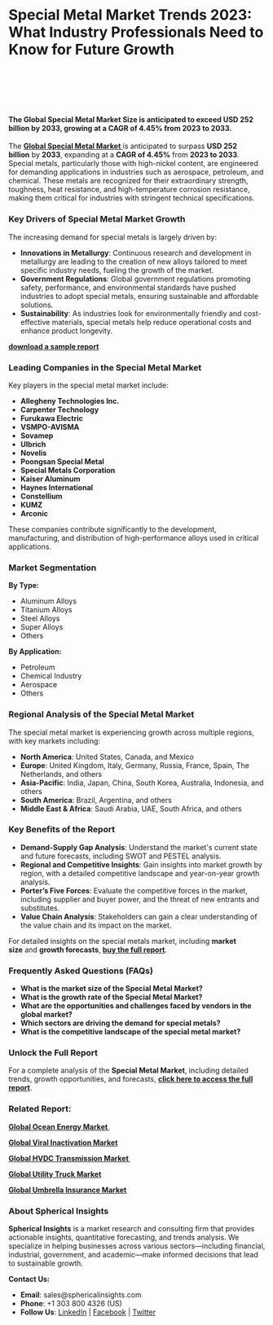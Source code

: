 <div class="wow_read_blog_hdr_img">
<div class="wow_read_blog_hdr_img_innr">
<h1>Special Metal Market Trends 2023: What Industry Professionals Need to Know for Future Growth</h1>
<h1 class="read-blog-info-user">&nbsp;</h1>
</div>
<div class="wow_main_float_head_img"><img src="https://www.vevioz.com/upload/photos/2025/01/CLvkaGzwFMnmqahUkMTt_14_3c74202520a29aa741e00569bb627190_image.jpg" alt="" /></div>
</div>
<div class="read-blog-container">
<div class="read-content">
<h4><strong>The Global Special Metal Market Size is anticipated to exceed USD 252 billion by 2033, growing at a CAGR of 4.45% from 2023 to 2033.</strong></h4>
<p>The&nbsp;<a href="https://www.sphericalinsights.com/reports/special-metal-market" target="_blank" rel="noopener"><strong>Global Special Metal Market</strong>&nbsp;</a>is anticipated to surpass&nbsp;<strong>USD 252 billion</strong>&nbsp;by&nbsp;<strong>2033</strong>, expanding at a&nbsp;<strong>CAGR of 4.45%</strong>&nbsp;from&nbsp;<strong>2023 to 2033</strong>. Special metals, particularly those with high-nickel content, are engineered for demanding applications in industries such as aerospace, petroleum, and chemical. These metals are recognized for their extraordinary strength, toughness, heat resistance, and high-temperature corrosion resistance, making them critical for industries with stringent technical specifications.</p>
<h3>Key Drivers of Special Metal Market Growth</h3>
<p>The increasing demand for special metals is largely driven by:</p>
<ul>
<li><strong>Innovations in Metallurgy</strong>: Continuous research and development in metallurgy are leading to the creation of new alloys tailored to meet specific industry needs, fueling the growth of the market.</li>
<li><strong>Government Regulations</strong>: Global government regulations promoting safety, performance, and environmental standards have pushed industries to adopt special metals, ensuring sustainable and affordable solutions.</li>
<li><strong>Sustainability</strong>: As industries look for environmentally friendly and cost-effective materials, special metals help reduce operational costs and enhance product longevity.</li>
</ul>
<p><strong><a href="https://www.sphericalinsights.com/request-sample/7832" target="_new" rel="noopener">download a sample report</a></strong></p>
<h3>Leading Companies in the Special Metal Market</h3>
<p>Key players in the special metal market include:</p>
<ul>
<li><strong>Allegheny Technologies Inc.</strong></li>
<li><strong>Carpenter Technology</strong></li>
<li><strong>Furukawa Electric</strong></li>
<li><strong>VSMPO-AVISMA</strong></li>
<li><strong>Sovamep</strong></li>
<li><strong>Ulbrich</strong></li>
<li><strong>Novelis</strong></li>
<li><strong>Poongsan Special Metal</strong></li>
<li><strong>Special Metals Corporation</strong></li>
<li><strong>Kaiser Aluminum</strong></li>
<li><strong>Haynes International</strong></li>
<li><strong>Constellium</strong></li>
<li><strong>KUMZ</strong></li>
<li><strong>Arconic</strong></li>
</ul>
<p>These companies contribute significantly to the development, manufacturing, and distribution of high-performance alloys used in critical applications.</p>
<h3>Market Segmentation</h3>
<p><strong>By Type:</strong></p>
<ul>
<li>Aluminum Alloys</li>
<li>Titanium Alloys</li>
<li>Steel Alloys</li>
<li>Super Alloys</li>
<li>Others</li>
</ul>
<p><strong>By Application:</strong></p>
<ul>
<li>Petroleum</li>
<li>Chemical Industry</li>
<li>Aerospace</li>
<li>Others</li>
</ul>
<h3>Regional Analysis of the Special Metal Market</h3>
<p>The special metal market is experiencing growth across multiple regions, with key markets including:</p>
<ul>
<li><strong>North America</strong>: United States, Canada, and Mexico</li>
<li><strong>Europe</strong>: United Kingdom, Italy, Germany, Russia, France, Spain, The Netherlands, and others</li>
<li><strong>Asia-Pacific</strong>: India, Japan, China, South Korea, Australia, Indonesia, and others</li>
<li><strong>South America</strong>: Brazil, Argentina, and others</li>
<li><strong>Middle East &amp; Africa</strong>: Saudi Arabia, UAE, South Africa, and others</li>
</ul>
<h3>Key Benefits of the Report</h3>
<ul>
<li><strong>Demand-Supply Gap Analysis</strong>: Understand the market's current state and future forecasts, including SWOT and PESTEL analysis.</li>
<li><strong>Regional and Competitive Insights</strong>: Gain insights into market growth by region, with a detailed competitive landscape and year-on-year growth analysis.</li>
<li><strong>Porter&rsquo;s Five Forces</strong>: Evaluate the competitive forces in the market, including supplier and buyer power, and the threat of new entrants and substitutes.</li>
<li><strong>Value Chain Analysis</strong>: Stakeholders can gain a clear understanding of the value chain and its impact on the market.</li>
</ul>
<p>For detailed insights on the special metals market, including&nbsp;<strong>market size</strong>&nbsp;and&nbsp;<strong>growth forecasts</strong>,&nbsp;<strong><a href="https://www.sphericalinsights.com/checkout/7832" target="_new" rel="noopener">buy the full report</a></strong>.</p>
<h3>Frequently Asked Questions (FAQs)</h3>
<ul>
<li><strong>What is the market size of the Special Metal Market?</strong></li>
<li><strong>What is the growth rate of the Special Metal Market?</strong></li>
<li><strong>What are the opportunities and challenges faced by vendors in the global market?</strong></li>
<li><strong>Which sectors are driving the demand for special metals?</strong></li>
<li><strong>What is the competitive landscape of the special metal market?</strong></li>
</ul>
<h3>Unlock the Full Report</h3>
<p>For a complete analysis of the&nbsp;<strong>Special Metal Market</strong>, including detailed trends, growth opportunities, and forecasts,&nbsp;<strong><a href="https://www.sphericalinsights.com/reports/special-metal-market" target="_new" rel="noopener">click here to access the full report</a></strong>.</p>
<h3>Related Report:</h3>
<p><strong><a href="https://www.globenewswire.com/news-release/2024/09/05/2941042/0/en/Global-Ocean-Energy-Market-Size-To-Worth-USD-6548-92-Million-By-2033-CAGR-Of-21-81.html" target="_blank" rel="noopener">Global Ocean Energy Market&nbsp;</a></strong></p>
<p><strong><a href="https://www.globenewswire.com/news-release/2024/09/05/2941034/0/en/Global-Viral-Inactivation-Market-Size-To-Worth-USD-1915-2-Million-By-2033-CAGR-Of-11-35.html" target="_blank" rel="noopener">Global Viral Inactivation Market</a></strong></p>
<p><strong><a href="https://www.globenewswire.com/news-release/2024/09/05/2940987/0/en/Global-HVDC-Transmission-Market-Size-To-Worth-USD-24-64-Billion-By-2033-CAGR-Of-9-18.html" target="_blank" rel="noopener">Global HVDC Transmission Market&nbsp;</a></strong></p>
<p><strong><a href="https://www.sphericalinsights.jp/reports/utility-truck-market" target="_blank" rel="noopener">Global Utility Truck Market</a></strong></p>
<p><strong><a href="https://www.sphericalinsights.jp/reports/umbrella-insurance-market" target="_blank" rel="noopener">Global Umbrella Insurance Market</a></strong></p>
<h3>About Spherical Insights</h3>
<p><strong>Spherical Insights</strong>&nbsp;is a market research and consulting firm that provides actionable insights, quantitative forecasting, and trends analysis. We specialize in helping businesses across various sectors&mdash;including financial, industrial, government, and academic&mdash;make informed decisions that lead to sustainable growth.</p>
<p><strong>Contact Us:</strong></p>
<ul>
<li><strong>Email</strong>:&nbsp;<a rel="noopener">sales@sphericalinsights.com</a></li>
<li><strong>Phone</strong>: +1 303 800 4326 (US)</li>
<li><strong>Follow Us</strong>:&nbsp;<a href="https://www.linkedin.com/" target="_new" rel="noopener">LinkedIn</a>&nbsp;|&nbsp;<a href="https://www.facebook.com/" target="_new" rel="noopener">Facebook</a>&nbsp;|&nbsp;<a href="https://www.twitter.com/" target="_new" rel="noopener">Twitter</a></li>
</ul>
</div>
</div>
